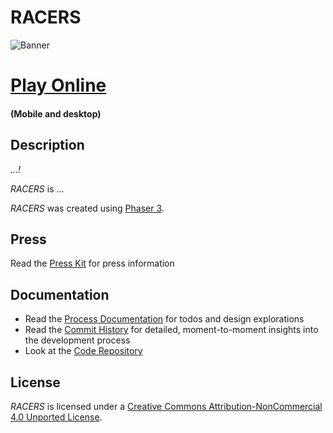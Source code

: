 # RACERS

![Banner](./images/racers-banner.png)

# [Play Online](../index.html)  
#### (Mobile and desktop)

## Description

*...!*

*RACERS* is ...

*RACERS* was created using [Phaser 3](https://phaser.io/).

## Press

Read the [Press Kit](../press) for press information

## Documentation

* Read the [Process Documentation](../process) for todos and design explorations
* Read the [Commit History](https://github.com/pippinbarr/racers/commits/main) for detailed, moment-to-moment insights into the development process
* Look at the [Code Repository](https://github.com/pippinbarr/racers)

## License
*RACERS* is licensed under a [Creative Commons Attribution-NonCommercial 4.0 Unported License](http://creativecommons.org/licenses/by-nc/4.0/).
 